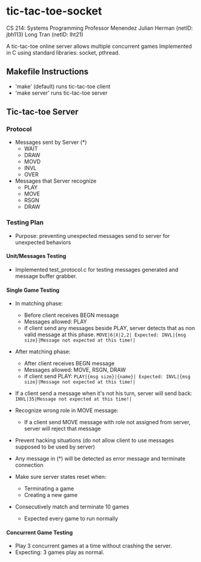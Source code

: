 # tic-tac-toe-socket
CS 214: Systems Programming
Professor Menendez
Julian Herman (netID: jbh113)
Long Tran (netID: lht21)

A tic-tac-toe online server allows multiple concurrent games 
Implemented in C using standard libraries: socket, pthread.

## Makefile Instructions
- 'make' (default) runs tic-tac-toe client
- 'make server' runs tic-tac-toe server

## Tic-tac-toe Server
### Protocol
  - Messages sent by Server (*) 
    - WAIT
    - DRAW
    - MOVD
    - INVL
    - OVER
  - Messages that Server recognize
    - PLAY
    - MOVE
    - RSGN
    - DRAW
### Testing Plan
  - Purpose: preventing unexpected messages send to server for unexpected behaviors
#### Unit/Messages Testing
  - Implemented test_protocol.c for testing messages generated and message buffer grabber.

#### Single Game Testing
  - In matching phase:
    - Before client receives BEGN message
    - Messages allowed: PLAY
    - if client send any messages beside PLAY, server detects that as non valid message at this phase.
    `MOVE|6|X|2,2|
    Expected: INVL|{msg size}|Message not expected at this time!|`

  - After matching phase:
    - After client receives BEGN message
    - Messages allowed: MOVE, RSGN, DRAW
    - if client send PLAY:
    `PLAY|{msg size}|{name}|
    Expected: INVL|{msg size}|Message not expected at this time!|`

  - If a client send a message when it's not his turn, server will send back: `INVL|35|Message not expected at this time!|`

  - Recognize wrong role in MOVE message:
    - If a client send MOVE message with role not assigned from server, server will reject that message

  - Prevent hacking situations (do not allow client to use messages supposed to be used by server)
  - Any message in (*) will be detected as error message and terminate connection

  - Make sure server states reset when:
    - Terminating a game
    - Creating a new game
  - Consecutively match and terminate 10 games
    - Expected every game to run normally

#### Concurrent Game Testing
  - Play 3 concurrent games at a time without crashing the server.
  - Expecting: 3 games play as normal.